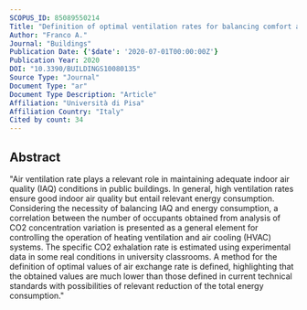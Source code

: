 ```yaml
---
SCOPUS_ID: 85089550214
Title: "Definition of optimal ventilation rates for balancing comfort and energy use in indoor spaces using CO<inf>2</inf> concentration data"
Author: "Franco A."
Journal: "Buildings"
Publication Date: {'$date': '2020-07-01T00:00:00Z'}
Publication Year: 2020
DOI: "10.3390/BUILDINGS10080135"
Source Type: "Journal"
Document Type: "ar"
Document Type Description: "Article"
Affiliation: "Università di Pisa"
Affiliation Country: "Italy"
Cited by count: 34
---
```


## Abstract
"Air ventilation rate plays a relevant role in maintaining adequate indoor air quality (IAQ) conditions in public buildings. In general, high ventilation rates ensure good indoor air quality but entail relevant energy consumption. Considering the necessity of balancing IAQ and energy consumption, a correlation between the number of occupants obtained from analysis of CO2 concentration variation is presented as a general element for controlling the operation of heating ventilation and air cooling (HVAC) systems. The specific CO2 exhalation rate is estimated using experimental data in some real conditions in university classrooms. A method for the definition of optimal values of air exchange rate is defined, highlighting that the obtained values are much lower than those defined in current technical standards with possibilities of relevant reduction of the total energy consumption."
